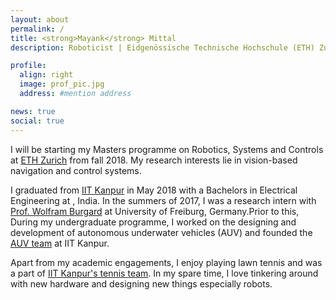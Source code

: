 ```yaml
---
layout: about
permalink: /
title: <strong>Mayank</strong> Mittal
description: Roboticist | Eidgenössische Technische Hochschule (ETH) Zurich

profile:
  align: right
  image: prof_pic.jpg
  address: #mention address

news: true
social: true
---
```


I will be starting my Masters programme on Robotics, Systems and Controls at [ETH Zurich](http://www.master-robotics.ethz.ch/) from fall 2018. My research interests lie in vision-based navigation and control systems.

I graduated from [IIT Kanpur](http://www.iitk.ac.in/) in May 2018 with a Bachelors in Electrical Engineering at , India. In the summers of 2017, I was a research intern with [Prof. Wolfram Burgard](http://www2.informatik.uni-freiburg.de/~burgard/) at University of Freiburg, Germany.Prior to this, During my undergraduate programme, I worked on the designing and development of autonomous underwater vehicles (AUV) and founded the [AUV team](https://auviitk.com) at IIT Kanpur.

Apart from my academic engagements, I enjoy playing lawn tennis and was a part of [IIT Kanpur's tennis team](http://www.iitk.ac.in/new/lawn-tennis). In my spare time, I love tinkering around with new hardware and designing new things especially robots.
